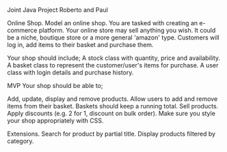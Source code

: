 Joint Java Project Roberto and Paul

Online Shop.
Model an online shop.
You are tasked with creating an e-commerce platform. Your online store may sell anything you wish. It could be a niche, boutique store or a more general 'amazon' type. Customers will log in, add items to their basket and purchase them.

Your shop should include; A stock class with quantity, price and availability. A basket class to represent the customer/user's items for purchase. A user class with login details and purchase history.

MVP
Your shop should be able to;

Add, update, display and remove products.
Allow users to add and remove items from their basket.
Baskets should keep a running total.
Sell products.
Apply discounts (e.g. 2 for 1, discount on bulk order).
Make sure you style your shop appropriately with CSS.

Extensions.
Search for product by partial title.
Display products filtered by category.
